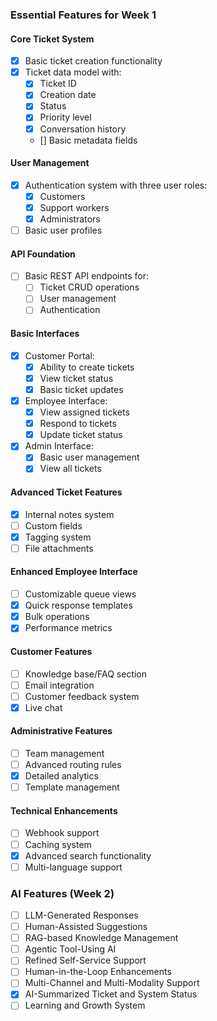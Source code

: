 ### Essential Features for Week 1

#### Core Ticket System
- [x] Basic ticket creation functionality
- [x] Ticket data model with:
  - [x] Ticket ID
  - [x] Creation date
  - [x] Status
  - [x] Priority level
  - [x] Conversation history
  - [] Basic metadata fields

#### User Management
- [x] Authentication system with three user roles:
  - [x] Customers
  - [x] Support workers
  - [x] Administrators
- [ ] Basic user profiles

#### API Foundation
- [ ] Basic REST API endpoints for:
  - [ ] Ticket CRUD operations
  - [ ] User management
  - [ ] Authentication

#### Basic Interfaces
- [x] Customer Portal:
  - [x] Ability to create tickets
  - [x] View ticket status
  - [x] Basic ticket updates
- [x] Employee Interface:
  - [x] View assigned tickets
  - [x] Respond to tickets
  - [x] Update ticket status
- [x] Admin Interface:
  - [x] Basic user management
  - [x] View all tickets

#### Advanced Ticket Features
- [x] Internal notes system
- [ ] Custom fields
- [x] Tagging system
- [ ] File attachments

#### Enhanced Employee Interface
- [ ] Customizable queue views
- [x] Quick response templates
- [x] Bulk operations
- [x] Performance metrics

#### Customer Features
- [ ] Knowledge base/FAQ section
- [ ] Email integration
- [ ] Customer feedback system
- [x] Live chat

#### Administrative Features
- [ ] Team management
- [ ] Advanced routing rules
- [x] Detailed analytics
- [ ] Template management

#### Technical Enhancements
- [ ] Webhook support
- [ ] Caching system
- [x] Advanced search functionality
- [ ] Multi-language support

### AI Features (Week 2)
- [ ] LLM-Generated Responses
- [ ] Human-Assisted Suggestions
- [ ] RAG-based Knowledge Management
- [ ] Agentic Tool-Using AI
- [ ] Refined Self-Service Support
- [ ] Human-in-the-Loop Enhancements
- [ ] Multi-Channel and Multi-Modality Support
- [x] AI-Summarized Ticket and System Status
- [ ] Learning and Growth System
